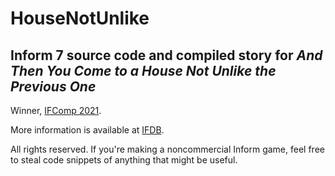 # HouseNotUnlike
## Inform 7 source code and compiled story for <i>And Then You Come to a House Not Unlike the Previous One</i>

Winner, <a href="https://ifcomp.org/comp/2021">IFComp 2021</a>.  

More information is available at <a href="https://ifdb.org/viewgame?id=bou58ao7l4eg5z66">IFDB</a>.

All rights reserved. If you're making a noncommercial Inform game, feel free to steal code snippets of anything that might be useful.
